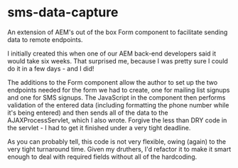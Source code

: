 # sms-data-capture
An extension of AEM's out of the box Form component to facilitate sending data to remote endpoints.

I initially created this when one of our AEM back-end developers said it would take six weeks. That surprised me, because I was pretty sure I could do it in a few days - and I did!

The additions to the Form component allow the author to set up the two endpoints needed for the form we had to create, one for mailing list signups and one for SMS signups. The JavaScript in the component then performs validation of the entered data (including formatting the phone number while it's being entered) and then sends all of the data to the AJAXProcessServlet, which I also wrote. Forgive the less than DRY code in the servlet - I had to get it finished under a very tight deadline.

As you can probably tell, this code is not very flexible, owing (again) to the very tight turnaround time. Given my druthers, I'd refactor it to make it smart enough to deal with required fields without all of the hardcoding.

